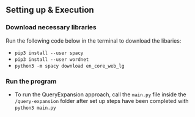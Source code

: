 ## Setting up & Execution

### Download necessary libraries
Run the following code below in the terminal to download the libaries:
- `pip3 install --user spacy`
- `pip3 install --user wordnet`
- `python3 -m spacy download en_core_web_lg`

### Run the program
- To run the QueryExpansion approach, call the `main.py` file inside the `/query-expansion` folder after set up steps have been completed with `python3 main.py`
